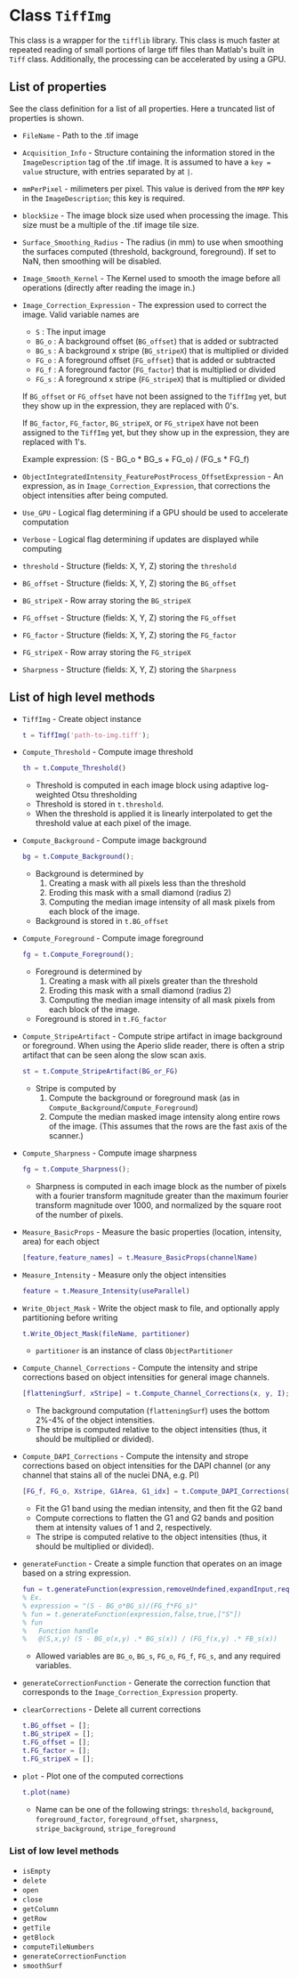 # Class `TiffImg`
This class is a wrapper for the `tifflib` library. This class is much faster at repeated reading of small portions of large tiff files than Matlab's built in `Tiff` class. Additionally, the processing can be accelerated by using a GPU.

## List of properties
See the class definition for a list of all properties. Here a truncated list of properties is shown.
* `FileName` - Path to the .tif image
* `Acquisition_Info` - Structure containing the information stored in the `ImageDescription` tag of the .tif image. It is assumed to have a `key = value` structure, with entries separated by at `|`.
* `mmPerPixel` - milimeters per pixel. This value is derived from the `MPP` key in the `ImageDescription`; this key is required.
* `blockSize` - The image block size used when processing the image. This size must be a multiple of the .tif image tile size.
* `Surface_Smoothing_Radius` - The radius (in mm) to use when smoothing the surfaces computed (threshold, background, foreground). If set to NaN, then smoothing will be disabled.
* `Image_Smooth_Kernel` - The Kernel used to smooth the image before all operations (directly after reading the image in.)
* `Image_Correction_Expression` - The expression used to correct the image. Valid variable names are
  - `S` : The input image
  - `BG_o` : A background offset (`BG_offset`) that is added or subtracted
  - `BG_s` : A background x stripe (`BG_stripeX`) that is multiplied or divided
  - `FG_o` : A foreground offset (`FG_offset`) that is added or subtracted
  - `FG_f` : A foreground factor (`FG_factor`) that is multiplied or divided
  - `FG_s` : A foreground x stripe (`FG_stripeX`) that is multiplied or divided

  If `BG_offset` or `FG_offset` have not been assigned to the `TiffImg` yet, but they show up in the expression, they are replaced with 0's.

  If `BG_factor`, `FG_factor`, `BG_stripeX`, or `FG_stripeX` have not been assigned to the `TiffImg` yet, but they show up in the expression, they are replaced with 1's.

  Example expression:
        (S - BG_o * BG_s + FG_o) / (FG_s * FG_f)

* `ObjectIntegratedIntensity_FeaturePostProcess_OffsetExpression` - An expression, as in `Image_Correction_Expression`, that corrections the object intensities after being computed.
* `Use_GPU` - Logical flag determining if a GPU should be used to accelerate computation
* `Verbose` - Logical flag determining if updates are displayed while computing
* `threshold` - Structure (fields: X, Y, Z) storing the `threshold`
* `BG_offset` - Structure (fields: X, Y, Z) storing the `BG_offset`
* `BG_stripeX` - Row array storing the `BG_stripeX`
* `FG_offset` - Structure (fields: X, Y, Z) storing the `FG_offset`
* `FG_factor` - Structure (fields: X, Y, Z) storing the `FG_factor`
* `FG_stripeX` - Row array storing the `FG_stripeX`
* `Sharpness` - Structure (fields: X, Y, Z) storing the `Sharpness`


## List of high level methods
* `TiffImg` - Create object instance
  ```Matlab
  t = TiffImg('path-to-img.tiff');
  ```

* `Compute_Threshold` - Compute image threshold
  ```Matlab
  th = t.Compute_Threshold()
  ```
    - Threshold is computed in each image block using adaptive log-weighted Otsu thresholding
    - Threshold is stored in `t.threshold`.
    - When the threshold is applied it is linearly interpolated to get the threshold value at each pixel of the image.


* `Compute_Background` - Compute image background
  ```Matlab
  bg = t.Compute_Background();
  ```
  - Background is determined by
    1. Creating a mask with all pixels less than the threshold
    2. Eroding this mask with a small diamond (radius 2)
    3. Computing the median image intensity of all mask pixels from each block of the image.
  - Background is stored in `t.BG_offset`


* `Compute_Foreground` - Compute image foreground
  ```Matlab
  fg = t.Compute_Foreground();
  ```
  - Foreground is determined by
    1. Creating a mask with all pixels greater than the threshold
    2. Eroding this mask with a small diamond (radius 2)
    3. Computing the median image intensity of all mask pixels from each block of the image.
  - Foreground is stored in `t.FG_factor`


* `Compute_StripeArtifact` - Compute stripe artifact in image background or foreground. When using the Aperio slide reader, there is often a strip artifact that can be seen along the slow scan axis.
  ```Matlab
  st = t.Compute_StripeArtifact(BG_or_FG)
  ```
  - Stripe is computed by
    1. Compute the background or foreground mask (as in `Compute_Background`/`Compute_Foreground`)
    2. Compute the median masked image intensity along entire rows of the image. (This assumes that the rows are the fast axis of the scanner.)


* `Compute_Sharpness` - Compute image sharpness
  ```Matlab
  fg = t.Compute_Sharpness();
  ```
  - Sharpness is computed in each image block as the number of pixels with a fourier transform magnitude greater than the maximum fourier transform magnitude over 1000, and normalized by the square root of the number of pixels.


* `Measure_BasicProps` - Measure the basic properties (location, intensity, area) for each object
  ```Matlab
  [feature,feature_names] = t.Measure_BasicProps(channelName)
  ```


* `Measure_Intensity` - Measure only the object intensities
  ```Matlab
  feature = t.Measure_Intensity(useParallel)
  ```


* `Write_Object_Mask` - Write the object mask to file, and optionally apply partitioning before writing
  ```Matlab
  t.Write_Object_Mask(fileName, partitioner)
  ```
  - `partitioner` is an instance of class `ObjectPartitioner`


* `Compute_Channel_Corrections` - Compute the intensity and stripe corrections based on object intensities for general image channels.
  ```Matlab
  [flatteningSurf, xStripe] = t.Compute_Channel_Corrections(x, y, I);
  ```
  - The background computation (`flatteningSurf`) uses the bottom 2%-4% of the object intensities.
  - The stripe is computed relative to the object intensities (thus, it should be multiplied or divided).


* `Compute_DAPI_Corrections` - Compute the intensity and strope corrections based on object intensities for the DAPI channel (or any channel that stains all of the nuclei DNA, e.g. PI)
  ```Matlab
  [FG_f, FG_o, Xstripe, G1Area, G1_idx] = t.Compute_DAPI_Corrections(x,y,I,A)
  ```
  - Fit the G1 band using the median intensity, and then fit the G2 band
  - Compute corrections to flatten the G1 and G2 bands and position them at intensity values of 1 and 2, respectively.
  - The stripe is computed relative to the object intensities (thus, it should be multiplied or divided).


* `generateFunction` - Create a simple function that operates on an image based on a string expression.
  ```Matlab
  fun = t.generateFunction(expression,removeUndefined,expandInput,requiredVars)
  % Ex.
  % expression = "(S - BG_o*BG_s)/(FG_f*FG_s)"
  % fun = t.generateFunction(expression,false,true,["S"])
  % fun
  %   Function handle
  %   @(S,x,y) (S - BG_o(x,y) .* BG_s(x)) / (FG_f(x,y) .* FB_s(x))
  ```
  - Allowed variables are `BG_o`, `BG_s`, `FG_o`, `FG_f`, `FG_s`, and any required variables.


* `generateCorrectionFunction` - Generate the correction function that corresponds to the `Image_Correction_Expression` property.


* `clearCorrections` - Delete all current corrections
  ```Matlab
  t.BG_offset = [];
  t.BG_stripeX = [];
  t.FG_offset = [];
  t.FG_factor = [];
  t.FG_stripeX = [];
  ```

* `plot` - Plot one of the computed corrections
  ```Matlab
  t.plot(name)
  ```
  - Name can be one of the following strings: `threshold`, `background`, `foreground_factor`, `foreground_offset`, `sharpness`, `stripe_background`, `stripe_foreground`

### List of low level methods
* `isEmpty`
* `delete`
* `open`
* `close`
* `getColumn`
* `getRow`
* `getTile`
* `getBlock`
* `computeTileNumbers`
* `generateCorrectionFunction`
* `smoothSurf`
